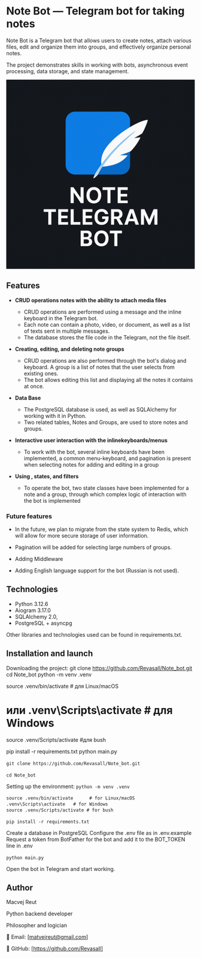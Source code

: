 # Note Bot — Telegram bot for taking notes

Note Bot is a Telegram bot that allows users to create notes, attach various files, edit and organize them into groups, and effectively organize personal notes.

The project demonstrates skills in working with bots, asynchronous event processing, data storage, and state management.

![Note Bot icon](https://github.com/Revasall/Note_bot/blob/main/media_readme/2aa24615-82f6-47b2-9c2a-5d70a2b3940d.png?raw=true)


## Features

- __CRUD operations notes with the ability to attach media files__
  - CRUD operations are performed using a message and the inline keyboard in the Telegram bot.
  - Each note can contain a photo, video, or document, as well as a list of texts sent in multiple messages.
  - The database stores the file code in the Telegram, not the file itself.
  
- __Creating, editing, and deleting note groups__
  - CRUD operations are also performed through the bot's dialog and keyboard. A group is a list of notes that the user selects from existing ones.
  - The bot allows editing this list and displaying all the notes it contains at once.

- __Data Base__
  - The PostgreSQL database is used, as well as SQLAlchemy for working with it in Python.
  - Two related tables, Notes and Groups, are used to store notes and groups.
  
- __Interactive user interaction with the inlinekeyboards/menus__
  - To work with the bot, several inline keyboards have been implemented, a common menu-keyboard, and pagination is present when selecting notes for adding and editing in a group
    
- __Using , states, and filters__
  - To operate the bot, two state classes have been implemented for a note and a group, through which complex logic of interaction with the bot is implemented

### Future features
- In the future, we plan to migrate from the state system to Redis, which will allow for more secure storage of user information.

- Pagination will be added for selecting large numbers of groups.

- Adding Middleware

- Adding English language support for the bot (Russian is not used).

## Technologies

- Python 3.12.6
- Aiogram 3.17.0
- SQLAlchemy 2.0,
- PostgreSQL + asyncpg

Other libraries and technologies used can be found in requirements.txt.

## Installation and launch
Downloading the project:
git clone https://github.com/Revasall/Note_bot.git
cd Note_bot
python -m venv .venv

source .venv/bin/activate      # для Linux/macOS
# или .venv\Scripts\activate   # для Windows
source .venv/Scripts/activate #для bush

pip install -r requirements.txt
python main.py

```git clone https://github.com/Revasall/Note_bot.git```

```cd Note_bot```

Setting up the environment:
```python -m venv .venv```

```
source .venv/bin/activate      # for Linux/macOS
.venv\Scripts\activate   # for Windows
source .venv/Scripts/activate # for bush
```

```pip install -r requirements.txt```

Create a database in PostgreSQL
Configure the .env file as in .env.example
Request a token from BotFather for the bot and add it to the BOT_TOKEN line in .env

```python main.py```

Open the bot in Telegram and start working.



## Author 

Macvej Reut 

Python backend developer

Philosopher and logician



📧 Email: [matvejreut@gmail.com]

🐙 GitHub: [https://github.com/Revasall]


